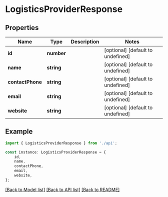 # LogisticsProviderResponse


## Properties

Name | Type | Description | Notes
------------ | ------------- | ------------- | -------------
**id** | **number** |  | [optional] [default to undefined]
**name** | **string** |  | [optional] [default to undefined]
**contactPhone** | **string** |  | [optional] [default to undefined]
**email** | **string** |  | [optional] [default to undefined]
**website** | **string** |  | [optional] [default to undefined]

## Example

```typescript
import { LogisticsProviderResponse } from './api';

const instance: LogisticsProviderResponse = {
    id,
    name,
    contactPhone,
    email,
    website,
};
```

[[Back to Model list]](../README.md#documentation-for-models) [[Back to API list]](../README.md#documentation-for-api-endpoints) [[Back to README]](../README.md)
